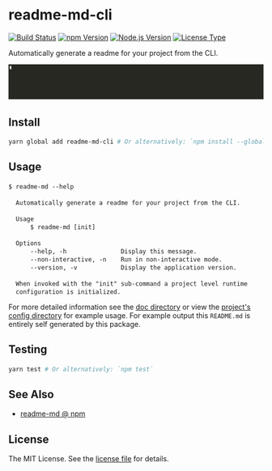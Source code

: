 readme-md-cli
=============
[![Build Status](https://img.shields.io/github/actions/workflow/status/jbenner-radham/node-readme-md-cli/ci.yaml?branch=main&style=flat-square)](https://github.com/jbenner-radham/node-readme-md-cli/actions/workflows/ci.yaml)
[![npm Version](https://img.shields.io/npm/v/readme-md-cli.svg?style=flat-square)](https://www.npmjs.com/package/readme-md-cli)
[![Node.js Version](https://img.shields.io/node/v/readme-md-cli.svg?style=flat-square)](https://nodejs.org/)
[![License Type](https://img.shields.io/github/license/jbenner-radham/node-readme-md-cli.svg?style=flat-square)](LICENSE)

Automatically generate a readme for your project from the CLI.

![readme-md Demo](images/readme-md-demo.gif)

Install
-------
```sh
yarn global add readme-md-cli # Or alternatively: `npm install --global readme-md-cli`
```

Usage
-----
```sh-session
$ readme-md --help

  Automatically generate a readme for your project from the CLI.

  Usage
      $ readme-md [init]

  Options
      --help, -h               Display this message.
      --non-interactive, -n    Run in non-interactive mode.
      --version, -v            Display the application version.

  When invoked with the "init" sub-command a project level runtime
  configuration is initialized.
```

For more detailed information see the [doc directory](doc/) or view the [project's config directory](.config/readme-md/) for example usage.
For example output this `README.md` is entirely self generated by this package.

Testing
-------
```sh
yarn test # Or alternatively: `npm test`
```

See Also
--------
- [readme-md @ npm](https://www.npmjs.com/package/readme-md)

License
-------
The MIT License. See the [license file](LICENSE) for details.
